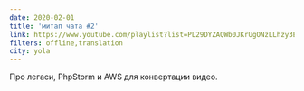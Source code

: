 ```yaml
---
date: 2020-02-01
title: 'митап чата #2'
link: https://www.youtube.com/playlist?list=PL29DYZAQWb0JKrUgONzLLhzy3EEh6s-zy
filters: offline,translation
city: yola
---
```


Про легаси, PhpStorm и AWS для конвертации видео.
